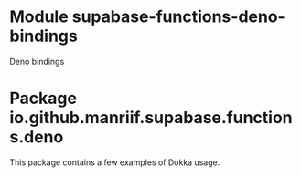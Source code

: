 # Module supabase-functions-deno-bindings
Deno bindings

# Package io.github.manriif.supabase.functions.deno
This package contains a few examples of Dokka usage.